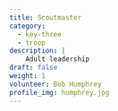 ```yaml
---
title: Scoutmaster
category: 
  - key-three
  - troop
description: |
    Adult leadership
draft: false
weight: 1
volunteer: Bob Humphrey
profile_img: humphrey.jpg
---
```

